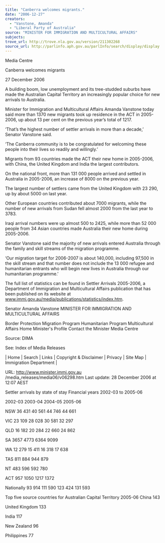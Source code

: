 ```yaml
---
title: "Canberra welcomes migrants."
date: "2006-12-27"
creators:
  - "Vanstone, Amanda"
  - "Liberal Party of Australia"
source: "MINISTER FOR IMMIGRATION AND MULTICULTURAL AFFAIRS"
subjects:
trove_url: http://trove.nla.gov.au/version/211302268
source_url: http://parlinfo.aph.gov.au/parlInfo/search/display/display.w3p;query=Id%3A%22media/pressrel/2OUL6%22
---
```


 Media Centre 

 Canberra welcomes migrants 

 27 December 2006 

 A building boom, low unemployment and its tree-studded suburbs have made the Australian  Capital Territory an increasingly popular choice for new arrivals to Australia. 

 Minister for Immigration and Multicultural Affairs Amanda Vanstone today said more than 1370  new migrants took up residence in the ACT in 2005-2006, up about 13 per cent on the previous  year’s total of 1217.  

 ‘That’s the highest number of settler arrivals in more than a decade,’ Senator Vanstone said. 

 ‘The Canberra community is to be congratulated for welcoming these people into their lives so  readily and willingly.’ 

 Migrants from 93 countries made the ACT their new home in 2005-2006, with China, the United  Kingdom and India the largest contributors. 

 On the national front, more than 131 000 people arrived and settled in Australia in 2005-2006,  an increase of 8000 on the previous year. 

 The largest number of settlers came from the United Kingdom with 23 290, up by about 5000  on last year. 

 Other European countries contributed about 7000 migrants, while the number of new arrivals  from Sudan fell almost 2000 from the last year to 3783. 

 Iraqi arrival numbers were up almost 500 to 2425, while more than 52 000 people from 34  Asian countries made Australia their new home during 2005-2006. 

 Senator Vanstone said the majority of new arrivals entered Australia through the family and  skill streams of the migration programme. 

 ‘Our migration target for 2006-2007 is about 140,000, including 97,500 in the skill stream and  that number does not include the 13 000 refugee and humanitarian entrants who will begin  new lives in Australia through our humanitarian programme.’     

 The full list of statistics can be found in Settler Arrivals 2005-2006, a Department of  Immigration and Multicultural Affairs publication that has been published on its website at  www.immi.gov.au/media/publications/statistics/index.htm. 

 Senator Amanda Vanstone  MINISTER FOR IMMIGRATION AND MULTICULTURAL AFFAIRS

 Border Protection Migration Program Humanitarian Program Multicultural Affairs Home Minister's Profile Contact the Minister Media Centre 

  

  

  Source: DIMA  

  See:  Index of Media Releases 

  | Home | Search | Links | Copyright & Disclaimer | Privacy | Site Map | Immigration  Department | 

  URL: http://www.minister.immi.gov.au /media_releases/media06/v06298.htm   Last update: 28 December 2006 at 12:07 AEST  

  

  Settler arrivals by state of stay  Financial years 2002-03 to 2005-06       

   2002-03 2003-04 2004-05 2005-06

  

  NSW 36 431 40 561 44 746 44 661

  VIC 23 109 28 028 30 581 32 297

  QLD 16 182 20 284 22 660 24 862

  SA 3657 4773 6364 9099

  WA 12 279 15 411 16 318 17 638

  TAS 811 884 944 879

  NT 483 596 592 780

  ACT 957 1050 1217 1372

  Nationally 93 914 111 590 123 424 131 593

  Top five source countries for Australian Capital Territory 2005-06 China 143 

  United Kingdom  133 

  India  117 

  New Zealand 96 

  Philippines  77 

  

  

